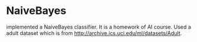 # NaiveBayes
implemented a NaiveBayes classifier. It is a homework of AI course.
Used a adult dataset which is from http://archive.ics.uci.edu/ml/datasets/Adult.
